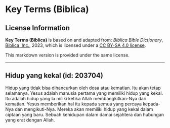 # Key Terms (Biblica)

## License Information

**Key Terms (Biblica)** is based on and adapted from: _Biblica Bible Dictionary_, [Biblica, Inc.](https://www.biblica.com/), 2023, which is licensed under a [CC BY-SA 4.0 license](https://creativecommons.org/licenses/by-sa/4.0/legalcode.en).

This markdown version is provided under the same license.



--------------------------------

## Hidup yang kekal (id: 203704)

Hidup yang tidak bisa dihancurkan oleh dosa atau kematian. Itu akan tetap selamanya. Yesus adalah manusia pertama yang memiliki hidup yang kekal. Itu adalah hidup yang Ia miliki ketika Allah membangkitkan\-Nya dari kematian. Yesus memberikan hal itu kepada semua yang percaya kepada\-Nya dan mengikuti\-Nya. Mereka akan memiliki hidup yang kekal dalam ciptaan yang baru. Sebuah kehidupan dalam damai sejahtera dan hubungan yang erat dengan Allah.


